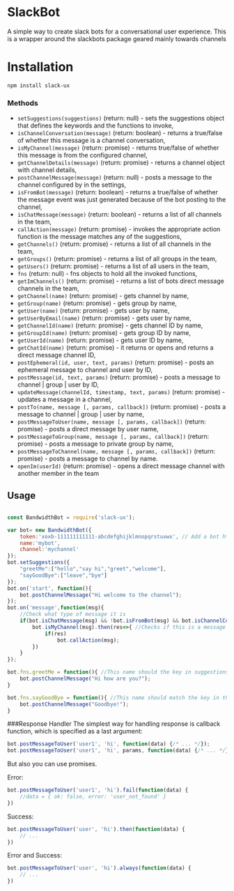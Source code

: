 # SlackBot

A simple way to create slack bots for a conversational user experience. 
This is a wrapper around the slackbots package geared mainly towards channels

# Installation

```
npm install slack-ux
```

### Methods
- `setSuggestions(suggestions)` (return: null) - sets the suggestions object that defines the keywords and the functions to invoke,
- `isChannelConversation(message)` (return: boolean) - returns a true/false of whether this message is a channel conversation,
- `isMyChannel(message)` (return: promise) - returns true/false of whether this message is from the configured channel,
- `getChannelDetails(message)` (return: promise) - returns a channel object with channel details,
- `postChannelMessage(message)` (return: null) - posts a message to the channel configured by in the settings,
- `isFromBot(message)` (return: boolean) - returns a true/false of whether the message event was just generated because of the bot posting to the channel,
- `isChatMessage(message)` (return: boolean) - returns a list of all channels in the team,
- `callAction(message)` (return: promise) - invokes the appropriate action function is the message matches any of the suggestions,
- `getChannels()` (return: promise) - returns a list of all channels in the team,
- `getGroups()` (return: promise) - returns a list of all groups in the team,
- `getUsers()` (return: promise) - returns a list of all users in the team,
- `fns` (return: null) - fns objects to hold all the invoked functions,
- `getImChannels()` (return: promise) - returns a list of bots direct message channels in the team,
- `getChannel(name)` (return: promise) - gets channel by name,
- `getGroup(name)` (return: promise) - gets group by name,
- `getUser(name)` (return: promise) - gets user by name,
- `getUserByEmail(name)` (return: promise) - gets user by name,
- `getChannelId(name)` (return: promise) - gets channel ID by name,
- `getGroupId(name)` (return: promise) - gets group ID by name,
- `getUserId(name)` (return: promise) - gets user ID by name,
- `getChatId(name)` (return: promise) - it returns or opens and returns a direct message channel ID,
- `postEphemeral(id, user, text, params)` (return: promise) - posts an ephemeral message to channel and user by ID,
- `postMessage(id, text, params)` (return: promise) - posts a message to channel | group | user by ID,
- `updateMessage(channelId, timestamp, text, params)` (return: promise) - updates a message in a channel,
- `postTo(name, message [, params, callback])` (return: promise) - posts a message to channel | group | user by name,
- `postMessageToUser(name, message [, params, callback])` (return: promise) - posts a direct message by user name,
- `postMessageToGroup(name, message [, params, callback])` (return: promise) - posts a message to private group by name,
- `postMessageToChannel(name, message [, params, callback])` (return: promise) - posts a message to channel by name.
- `openIm(userId)` (return: promise) - opens a direct message channel with another member in the team


## Usage
```js

const BandwidthBot = require('slack-ux');

var bot= new BandwidthBot({
    token:'xoxb-111111111111-abcdefghijklmnopqrstuvwx', // Add a bot https://my.slack.com/services/new/bot and copy the token 
    name:'mybot',
    channel:'mychannel'
});
bot.setSuggestions({
    "greetMe":["hello","say hi","greet","welcome"],
    "sayGoodBye":["leave","bye"]
});
bot.on('start', function(){
    bot.postChannelMessage("Hi welcome to the channel");
});
bot.on('message',function(msg){
    //Check what type of message it is
    if(bot.isChatMessage(msg) && !bot.isFromBot(msg) && bot.isChannelConversation(msg)){
        bot.isMyChannel(msg).then(res=>{ //Checks if this is a message form the channel mentioned in the settings
            if(res)
                bot.callAction(msg);
        })
    }
});

bot.fns.greetMe = function(){ //This name should the key in suggestions
    bot.postChannelMessage("Hi how are you?");
}

bot.fns.sayGoodBye = function(){ //This name should match the key in the suggestions
    bot.postChannelMessage("Goodbye!");
}
````


###Response Handler
The simplest way for handling response is callback function, which is specified as a last argument:
```js
bot.postMessageToUser('user1', 'hi', function(data) {/* ... */});
bot.postMessageToUser('user1', 'hi', params, function(data) {/* ... */});
```

But also you can use promises.

Error:
```js
bot.postMessageToUser('user1', 'hi').fail(function(data) {
    //data = { ok: false, error: 'user_not_found' }
})
```
Success:
```js
bot.postMessageToUser('user', 'hi').then(function(data) {
    // ...
})
```
Error and Success:
```js
bot.postMessageToUser('user', 'hi').always(function(data) {
    // ...
})
```